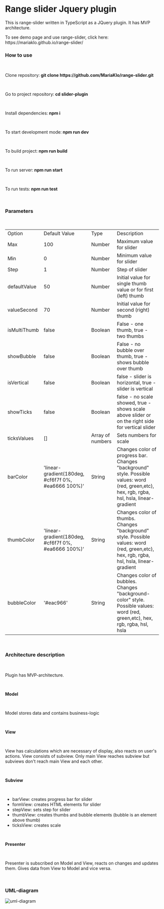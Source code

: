 <h1>Range slider Jquery plugin</h1>
<p>This is range-slider written in TypeScript as a JQuery plugin. It has MVP architecture.</p>
<p>To see demo page and use range-slider, click here: https://mariaklo.github.io/range-slider/</p>
<h3>How to use</h3>
<br>
<p>Clone repository:<b> git clone https://github.com/MariaKlo/range-slider.git</b></p>
<br>
<p>Go to project repository:<b> cd slider-plugin</b></p>
<br>
<p>Install dependencies:<b> npm i</b></p>
<br>
<p>To start development mode:<b> npm run dev</b></p>
<br>
<p>To build project:<b> npm run build</b></p>
<br>
<p>To run server:<b> npm run start</b></p>
<br>
<p>To run tests:<b> npm run test</b></p>
<br>
<h3>Parameters</h3>
<br>
<table>
	<tbody>
		<tr>
			<td>Option</td>
			<td>Default Value</td>
			<td>Type</td>
			<td>Description</td>
		</tr>
		<tr>
			<td>Max</td>
			<td>100</td>
			<td>Number</td>
			<td>Maximum value for slider</td>
		</tr>
		<tr>
			<td>Min</td>
			<td>0</td>
			<td>Number</td>
			<td>Minimum value for slider</td>
		</tr>
		<tr>
			<td>Step</td>
			<td>1</td>
			<td>Number</td>
			<td>Step of slider</td>
		</tr>
		<tr>
			<td>defaultValue</td>
			<td>50</td>
			<td>Number</td>
			<td>Initial value for single thumb value or for first (left) thumb</td>
		</tr>
		<tr>
			<td>valueSecond</td>
			<td>70</td>
			<td>Number</td>
			<td>Initial value for second (right) thumb</td>
		</tr>
		<tr>
			<td>isMultiThumb</td>
			<td>false</td>
			<td>Boolean</td>
			<td>False - one thumb, true - two thumbs</td>
		</tr>
		<tr>
			<td>showBubble</td>
			<td>false</td>
			<td>Boolean</td>
			<td>False - no bubble over thumb, true - shows bubble over thumb</td>
		</tr>
		<tr>
			<td>isVertical</td>
			<td>false</td>
			<td>Boolean</td>
			<td>false - slider is horizontal, true - slider is vertical</td>
		</tr>
		<tr>
			<td>showTicks</td>
			<td>false</td>
			<td>Boolean</td>
			<td>false - no scale showed, true - shows scale above slider or on the right side for vertical slider</td>
		</tr>
		<tr>
			<td>ticksValues</td>
			<td>[]</td>
			<td>Array of numbers</td>
			<td>Sets numbers for scale</td>
		</tr>
		<tr>
			<td>barColor</td>
			<td>'linear-gradient(180deg, #cf6f7f 0%, #ea6666 100%)'</td>
			<td>String</td>
			<td>Changes color of progress bar. Changes "background" style. Possible values: word (red, green,etc), hex, rgb, rgba, hsl, hsla, linear-gradient</td>
		</tr>
		<tr>
			<td>thumbColor</td>
			<td>'linear-gradient(180deg, #cf6f7f 0%, #ea6666 100%)'</td>
			<td>String</td>
			<td>Changes color of thumbs. Changes "background" style. Possible values: word (red, green,etc), hex, rgb, rgba, hsl, hsla, linear-gradient</td>
		</tr>
		<tr>
			<td>bubbleColor</td>
			<td>'#eac966'</td>
			<td>String</td>
			<td>Changes color of bubbles. Changes "background-color" style. Possible values: word (red, green,etc), hex, rgb, rgba, hsl, hsla</td>
		</tr>
	</tbody>
</table>
<br>
<h3>Architecture description</h3>
<br>
<p>Plugin has MVP-architecture.</p>
<br>
<p><b>Model</b></p>
<br>
<p>Model stores data and contains business-logic</p>
<br>
<p><b>View</b></p>
<br>
<p>View has calculations which are necessary of display, also reacts on user's actions. View consists of subview. Only main View reaches subview but subviews don't reach main View and each other.</p>
<br>
<p><b>Subview</b></p>
<br>
<ul>
  <li>barView: creates progress bar for slider</li>
  <li>formView: creates HTML elements for slider</li>
  <li>stepView: sets step for slider</li>
  <li>thumbView: creates thumbs and bubble elements (bubble is an element above thumb)</li>
  <li>ticksView: creates scale</li>
</ul>
<br>
<p><b>Presenter</b></p>
<br>
<p>Presenter is subscribed on Model and View, reacts on changes and updates them. Gives data from View to Model and vice versa.</p>
<br>
<h3>UML-diagram</h3>
<img src="https://user-images.githubusercontent.com/56316185/175383473-62aceb43-99b0-4aad-9762-871fe505e029.png" alt="uml-diagram">
